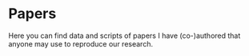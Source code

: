 # Papers

Here you can find data and scripts of papers I have (co-)authored that anyone may use to reproduce our research.
